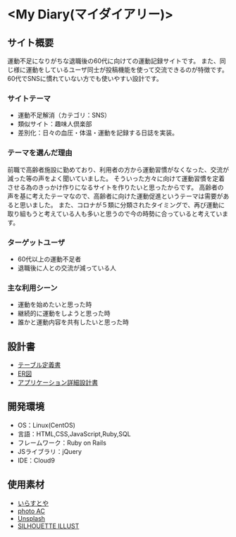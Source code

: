 # <My Diary(マイダイアリー)>

## サイト概要
運動不足になりがちな退職後の60代に向けての運動記録サイトです。
また、同じ様に運動をしているユーザ同士が投稿機能を使って交流できるのが特徴です。
60代でSNSに慣れていない方でも使いやすい設計です。

### サイトテーマ
- 運動不足解消（カテゴリ：SNS）
- 類似サイト：趣味人倶楽部
- 差別化：日々の血圧・体温・運動を記録する日誌を実装。

### テーマを選んだ理由
前職で高齢者施設に勤めており、利用者の方から運動習慣がなくなった、交流が減った等の声をよく聞いていました。
そういった方々に向けて運動習慣を定着させる為のきっかけ作りになるサイトを作りたいと思ったからです。
高齢者の声を基に考えたテーマなので、高齢者に向けた運動促進というテーマは需要があると思いました。
また、コロナが５類に分類されたタイミングで、再び運動に取り組もうと考えている人も多いと思うので今の時勢に合っていると考えています。

### ターゲットユーザ
- 60代以上の運動不足者
- 退職後に人との交流が減っている人

### 主な利用シーン
- 運動を始めたいと思った時
- 継続的に運動をしようと思った時
- 誰かと運動内容を共有したいと思った時

## 設計書
- [テーブル定義書](https://docs.google.com/spreadsheets/d/1rTOe5g69elAvfC-DNBz58hfGzj8v_cc7-R-5UBYCSZg/edit#gid=232543798)
- [ER図](https://app.diagrams.net/#G1CgRWTrW44R_nz6-jk2osqYYBALJkmlQu)
- [アプリケーション詳細設計書](https://docs.google.com/spreadsheets/d/1HSDqwhFqhExke7XQPeH5h-dyCp0KASuC/edit#gid=2011536470)

## 開発環境
- OS：Linux(CentOS)
- 言語：HTML,CSS,JavaScript,Ruby,SQL
- フレームワーク：Ruby on Rails
- JSライブラリ：jQuery
- IDE：Cloud9

## 使用素材
- [いらすとや](https://www.irasutoya.com/)
- [photo AC](https://www.photo-ac.com/)
- [Unsplash](https://unsplash.com/ja)
- [SILHOUETTE ILLUST](https://www.silhouette-illust.com/keyword/%E3%83%94%E3%82%AF%E3%83%88%E3%82%B0%E3%83%A9%E3%83%A0)